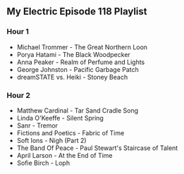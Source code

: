 ## My Electric Episode 118 Playlist

### Hour 1
* Michael Trommer - The Great Northern Loon
* Porya Hatami - The Black Woodpecker
* Anna Peaker - Realm of Perfume and Lights
* George Johnston - Pacific Garbage Patch
* dreamSTATE vs. Heiki - Stoney Beach

### Hour 2
* Matthew Cardinal - Tar Sand Cradle Song
* Linda O'Keeffe - Silent Spring
* Sanr - Tremor
* Fictions and Poetics - Fabric of Time
* Soft Ions - Nigh (Part 2)
* The Band Of Peace - Paul Stewart's Staircase of Talent
* April Larson - At the End of Time
* Sofie Birch - Loph
